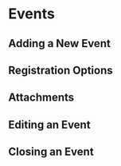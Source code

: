 # Events

## Adding a New Event

## Registration Options

## Attachments

## Editing an Event

## Closing an Event
